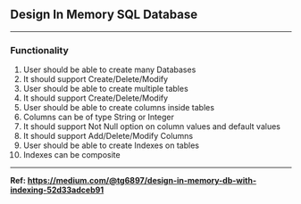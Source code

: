 ## Design In Memory SQL Database

---------------------------

###  Functionality
1. User should be able to create many Databases
2. It should support Create/Delete/Modify
3. User should be able to create multiple tables
4. It should support Create/Delete/Modify
5. User should be able to create columns inside tables
6. Columns can be of type String or Integer
7. It should support Not Null option on column values and default values
8. It should support Add/Delete/Modify Columns
9. User should be able to create Indexes on tables
10. Indexes can be composite

--------------------------

**Ref: https://medium.com/@tg6897/design-in-memory-db-with-indexing-52d33adceb91**


